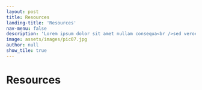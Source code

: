 ```yaml
---
layout: post
title: Resources
landing-title: 'Resources'
nav-menu: false
description: 'Lorem ipsum dolor sit amet nullam consequa<br />sed veroeros. tempus adipiscing nulla.'
image: assets/images/pic07.jpg
author: null
show_tile: true
---
```


<h1>Resources</h1>
